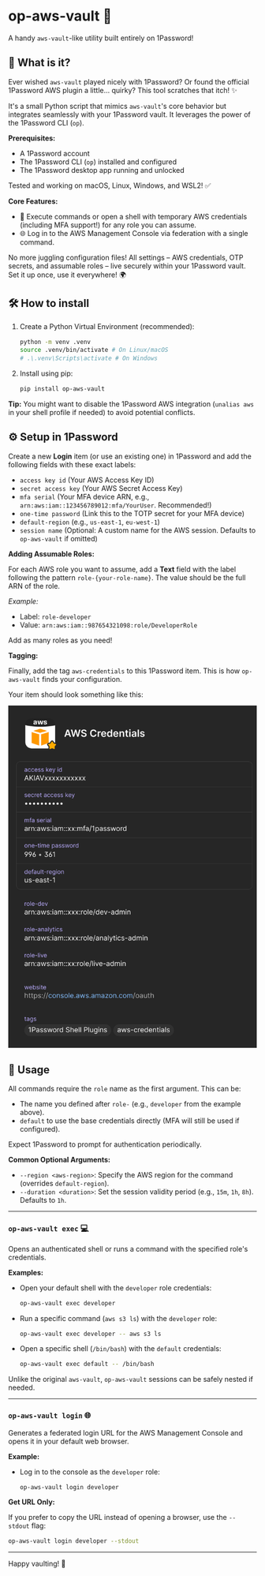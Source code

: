 # op-aws-vault 🚀

A handy `aws-vault`-like utility built entirely on 1Password!

## 🤔 What is it?

Ever wished `aws-vault` played nicely with 1Password? Or found the official 1Password AWS plugin a little... quirky? This tool scratches that itch! ✨

It's a small Python script that mimics `aws-vault`'s core behavior but integrates seamlessly with your 1Password vault. It leverages the power of the 1Password CLI (`op`).

**Prerequisites:**
*   A 1Password account
*   The 1Password CLI (`op`) installed and configured
*   The 1Password desktop app running and unlocked

Tested and working on macOS, Linux, Windows, and WSL2! ✅

**Core Features:**
*   🔑 Execute commands or open a shell with temporary AWS credentials (including MFA support!) for any role you can assume.
*   🌐 Log in to the AWS Management Console via federation with a single command.

No more juggling configuration files! All settings – AWS credentials, OTP secrets, and assumable roles – live securely within your 1Password vault. Set it up once, use it everywhere! 🌍

## 🛠️ How to install

1.  Create a Python Virtual Environment (recommended):
    ```bash
    python -m venv .venv
    source .venv/bin/activate # On Linux/macOS
    # .\.venv\Scripts\activate # On Windows
    ```
2.  Install using pip:
    ```bash
    pip install op-aws-vault
    ```

**Tip:** You might want to disable the 1Password AWS integration (`unalias aws` in your shell profile if needed) to avoid potential conflicts.

## ⚙️ Setup in 1Password

Create a new **Login** item (or use an existing one) in 1Password and add the following fields with these exact labels:

*   `access key id` (Your AWS Access Key ID)
*   `secret access key` (Your AWS Secret Access Key)
*   `mfa serial` (Your MFA device ARN, e.g., `arn:aws:iam::123456789012:mfa/YourUser`. Recommended!)
*   `one-time password` (Link this to the TOTP secret for your MFA device)
*   `default-region` (e.g., `us-east-1`, `eu-west-1`)
*   `session name` (Optional: A custom name for the AWS session. Defaults to `op-aws-vault` if omitted)

**Adding Assumable Roles:**

For each AWS role you want to assume, add a **Text** field with the label following the pattern `role-{your-role-name}`. The value should be the full ARN of the role.

*Example:*
*   Label: `role-developer`
*   Value: `arn:aws:iam::987654321098:role/DeveloperRole`

Add as many roles as you need!

**Tagging:**

Finally, add the tag `aws-credentials` to this 1Password item. This is how `op-aws-vault` finds your configuration.

Your item should look something like this:

![Example Configuration](images/example.png "Example Configuration")

## 🚀 Usage

All commands require the `role` name as the first argument. This can be:
*   The name you defined after `role-` (e.g., `developer` from the example above).
*   `default` to use the base credentials directly (MFA will still be used if configured).

Expect 1Password to prompt for authentication periodically.

**Common Optional Arguments:**

*   `--region <aws-region>`: Specify the AWS region for the command (overrides `default-region`).
*   `--duration <duration>`: Set the session validity period (e.g., `15m`, `1h`, `8h`). Defaults to `1h`.

---

### `op-aws-vault exec` 💻

Opens an authenticated shell or runs a command with the specified role's credentials.

**Examples:**

*   Open your default shell with the `developer` role credentials:
    ```bash
    op-aws-vault exec developer
    ```
*   Run a specific command (`aws s3 ls`) with the `developer` role:
    ```bash
    op-aws-vault exec developer -- aws s3 ls
    ```
*   Open a specific shell (`/bin/bash`) with the `default` credentials:
    ```bash
    op-aws-vault exec default -- /bin/bash
    ```

Unlike the original `aws-vault`, `op-aws-vault` sessions can be safely nested if needed.

---

### `op-aws-vault login` 🌐

Generates a federated login URL for the AWS Management Console and opens it in your default web browser.

**Example:**

*   Log in to the console as the `developer` role:
    ```bash
    op-aws-vault login developer
    ```

**Get URL Only:**

If you prefer to copy the URL instead of opening a browser, use the `--stdout` flag:
```bash
op-aws-vault login developer --stdout
```

---
Happy vaulting! 🎉
